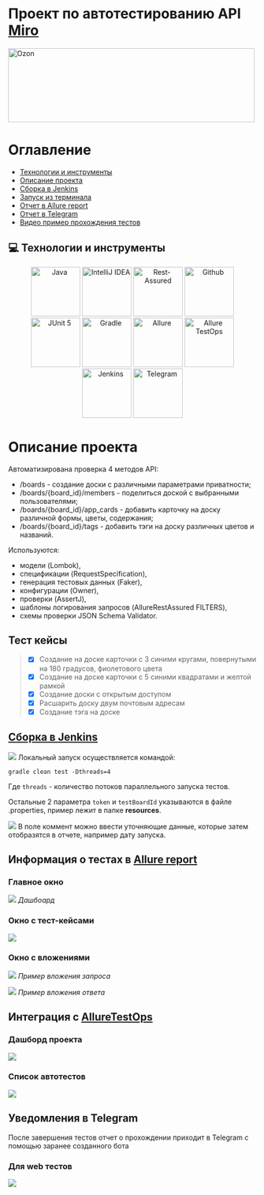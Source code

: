 # Проект по автотестированию API [Miro](https://developers.miro.com/reference/api-reference)
[<img alt="Ozon" height="150" src="https://raw.githubusercontent.com/Valentine1337/qa_guru_diplom_api/master/images/logo/miro.png" width="500"/>](https://miro.com/)

<a name="оглавление"></a>
# Оглавление
- [Технологии и инструменты](#computer-технологии-и-инструменты)
- [Описание проекта](Описание-проекта)
- [Сборка в Jenkins](#-сборка-в-jenkins)
- [Запуск из терминала](#computer-Запуск-тестов-из-терминала)
- [Отчет в Allure report](#-отчет-в-allure-report)
- [Отчет в Telegram](#-уведомление-в-telegram-при-помощи-бота)
- [Видео пример прохождения тестов](#-видео-пример-прохождения-теста)

## :computer: Технологии и инструменты
<p align="center">
<img height="100" title="Java" src="https://raw.githubusercontent.com/Valentine1337/qa_guru_diplom_uiAndMobile/master/images/logo/Java.svg" width="100"/>
<img height="100" title="IntelliJ IDEA" src="https://raw.githubusercontent.com/Valentine1337/qa_guru_diplom_uiAndMobile/master/images/logo/Idea.svg" width="100"/>
<img height="100" title="Rest-Assured" src="https://raw.githubusercontent.com/Valentine1337/qa_guru_diplom_api/master/images/logo/rest-assured-logo.svg" width="100"/>
<img height="100" title="Github" src="https://raw.githubusercontent.com/Valentine1337/qa_guru_diplom_uiAndMobile/master/images/logo/GitHub.svg" width="100"/>
<img height="100" title="JUnit 5" src="https://raw.githubusercontent.com/Valentine1337/qa_guru_diplom_uiAndMobile/master/images/logo/Junit5.svg" width="100"/>
<img height="100" title="Gradle" src="https://raw.githubusercontent.com/Valentine1337/qa_guru_diplom_uiAndMobile/master/images/logo/Gradle.svg" width="100"/>
<img height="100" title="Allure" src="https://raw.githubusercontent.com/Valentine1337/qa_guru_diplom_uiAndMobile/master/images/logo/Allure.svg" width="100"/>
<img height="100" title="Allure TestOps" src="https://raw.githubusercontent.com/Valentine1337/qa_guru_diplom_uiAndMobile/master/images/logo/Allure_EE.svg" width="100"/>
<img height="100" title="Jenkins" src="https://raw.githubusercontent.com/Valentine1337/qa_guru_diplom_uiAndMobile/master/images/logo/Jenkins.svg" width="100"/>
<img height="100" title="Telegram" src="https://raw.githubusercontent.com/Valentine1337/qa_guru_diplom_uiAndMobile/master/images/logo/Telegram.svg" width="100"/>
</p>

<a name="описание"></a>
# Описание проекта
Автоматизирована проверка 4 методов API:
- /boards - создание доски с различными параметрами приватности;
- /boards/{board_id}/members - поделиться доской с выбранными пользователями;
- /boards/{board_id}/app_cards - добавить карточку на доску различной формы, цветы, содержания;
- /boards/{board_id}/tags - добавить тэги на доску различных цветов и названий.

Используются:
- модели (Lombok),
- спецификации (RequestSpecification),
- генерация тестовых данных (Faker),
- конфигурации (Owner),
- проверки (AssertJ),
- шаблоны логирования запросов (AllureRestAssured FILTERS),
- схемы проверки JSON Schema Validator.

## Тест кейсы
>- [x] Создание на доске карточки с 3 синими кругами, повернутыми на 180 градусов, фиолетового цвета
>- [x] Создание на доске карточки с 5 синими квадратами и желтой рамкой
>- [x] Создание доски с открытым доступом
>- [x] Расшарить доску двум почтовым адресам
>- [x] Создание тэга на доске

## [Сборка в Jenkins](https://jenkins.autotests.cloud/job/011_Diplom_Miro_API/)
![](images/screenshots/jenkins.jpg)
Локальный запуск осуществляется командой:
```
gradle clean test -Dthreads=4
```
Где `threads` - количество потоков параллельного запуска тестов.

Остальные 2 параметра `token` и `testBoardId` указываются в файле .properties, пример лежит в папке **resources**.

![](images/screenshots/jenkins2.jpg)
В поле коммент можно ввести уточняющие данные, которые затем отобразятся в отчете, например дату запуска.

## Информация о тестах в [Allure report](https://jenkins.autotests.cloud/job/011_Diplom_Miro_API/allure/)

### Главное окно

![](images/screenshots/allure.jpg)
_Дашбоард_

### Окно с тест-кейсами

![](images/screenshots/allure2.jpg)

### Окно с вложениями

![](images/screenshots/request_allure.jpg)
_Пример вложения запроса_

![](images/screenshots/response_allure.jpg)
_Пример вложения ответа_


## Интеграция с [AllureTestOps](https://allure.autotests.cloud/project/1365/dashboards)

### Дашборд проекта

![](images/screenshots/allure_ee.jpg)

### Список автотестов
![](images/screenshots/allure_ee2.jpg)

## Уведомления в Telegram

После завершения тестов отчет о прохождении приходит в Telegram с помощью заранее созданного бота

### Для web тестов
![](images/screenshots/telegram_bot.jpg)